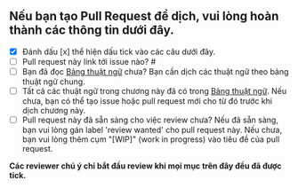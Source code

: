 ## Nếu bạn tạo Pull Request để dịch, vui lòng hoàn thành các thông tin dưới đây.

* [x] Đánh dấu [x] thể hiện dấu tick vào các câu dưới đây.
* [ ] Pull request này link tới issue nào? #
* [ ] Bạn đã đọc [Bảng thuật ngữ](https://github.com/aivivn/Machine-Learning-Yearning-Vietnamese-Translation/blob/master/glossary.md) chưa? Bạn cần dịch các thuật ngữ theo bảng thuật ngữ chung.
* [ ] Tất cả các thuật ngữ trong chương này đã có trong [Bảng thuật ngữ](https://github.com/aivivn/Machine-Learning-Yearning-Vietnamese-Translation/blob/master/glossary.md). Nếu chưa, bạn có thể tạo 
issue hoặc pull request mới cho từ đó trước khi dịch chương này.
* [ ] Pull request này đã sẵn sàng cho việc review chưa? Nếu đã sẵn sàng, bạn vui lòng gán label 'review wanted' cho pull request này. Nếu chưa, bạn vui
lòng thêm cụm "[WIP]" (work in progress) vào tiêu đề của pull request.

**Các reviewer chú ý chỉ bắt đầu review khi mọi mục trên đây đều đã được tick.**
